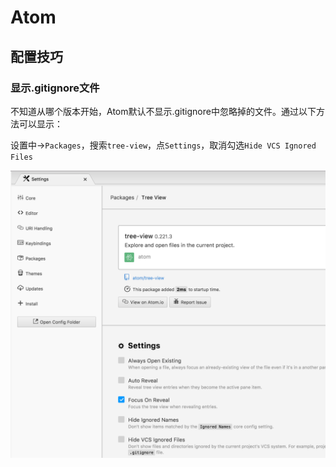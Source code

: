 # Atom

## 配置技巧

### 显示.gitignore文件

不知道从哪个版本开始，Atom默认不显示.gitignore中忽略掉的文件。通过以下方法可以显示：

设置中-&gt;`Packages`，搜索`tree-view`，点`Settings`，取消勾选`Hide VCS Ignored Files`



![](../.gitbook/assets/image%20%289%29.png)



